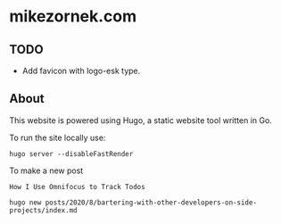 # mikezornek.com

## TODO

* Add favicon with logo-esk type.

## About

This website is powered using Hugo, a static website tool written in Go.

To run the site locally use:

    hugo server --disableFastRender

To make a new post

    How I Use Omnifocus to Track Todos

    hugo new posts/2020/8/bartering-with-other-developers-on-side-projects/index.md